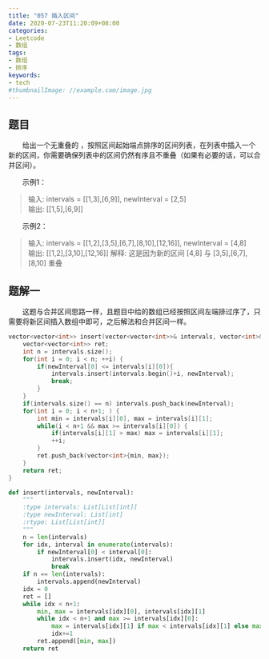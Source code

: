 ```yaml
---
title: "057 插入区间"
date: 2020-07-23T11:20:09+08:00
categories:
- Leetcode
- 数组
tags:
- 数组
- 排序
keywords:
- tech
#thumbnailImage: //example.com/image.jpg
---
```


<!--more-->
## 题目
　　给出一个无重叠的 ，按照区间起始端点排序的区间列表，在列表中插入一个新的区间，你需要确保列表中的区间仍然有序且不重叠（如果有必要的话，可以合并区间）。

　　示例1：
> 输入: intervals = [[1,3],[6,9]], newInterval = [2,5]  
> 输出: [[1,5],[6,9]]

　　示例2：
> 输入: intervals = [[1,2],[3,5],[6,7],[8,10],[12,16]], newInterval = [4,8]  
> 输出: [[1,2],[3,10],[12,16]]
> 解释: 这是因为新的区间 [4,8] 与 [3,5],[6,7],[8,10] 重叠

## 题解一
　　这题与合并区间思路一样，且题目中给的数组已经按照区间左端排过序了，只需要将新区间插入数组中即可，之后解法和合并区间一样。

```cpp
vector<vector<int>> insert(vector<vector<int>>& intervals, vector<int>& newInterval) {
    vector<vector<int>> ret;
    int n = intervals.size();
    for(int i = 0; i < n; ++i) {
        if(newInterval[0] <= intervals[i][0]){
            intervals.insert(intervals.begin()+i, newInterval);
            break;
        }
    }
    if(intervals.size() == n) intervals.push_back(newInterval);
    for(int i = 0; i < n+1; ) {
        int min = intervals[i][0], max = intervals[i][1];
        while(i < n+1 && max >= intervals[i][0]) {
            if(intervals[i][1] > max) max = intervals[i][1];
            ++i;
        }
        ret.push_back(vector<int>{min, max});
    }
    return ret;
}
```

```python
def insert(intervals, newInterval):
    """
    :type intervals: List[List[int]]
    :type newInterval: List[int]
    :rtype: List[List[int]]
    """
    n = len(intervals)
    for idx, interval in enumerate(intervals):
        if newInterval[0] < interval[0]:
            intervals.insert(idx, newInterval)
            break
    if n == len(intervals):
        intervals.append(newInterval)
    idx = 0
    ret = []
    while idx < n+1:
        min, max = intervals[idx][0], intervals[idx][1]
        while idx < n+1 and max >= intervals[idx][0]:
            max = intervals[idx][1] if max < intervals[idx][1] else max
            idx+=1
        ret.append([min, max])
    return ret
```